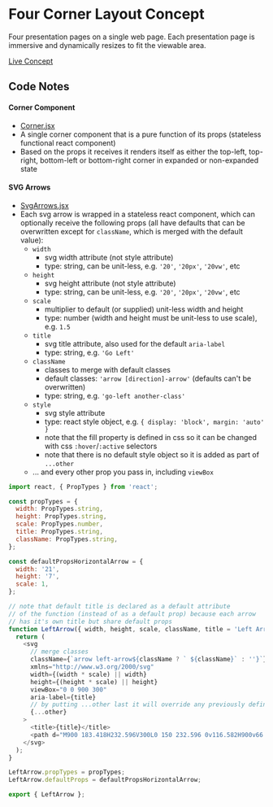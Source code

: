 # Four Corner Layout Concept

Four presentation pages on a single web page. Each presentation page is immersive and dynamically resizes to fit the viewable area.

[Live Concept](http://four-corner-layout.rafrex.com)

## Code Notes

#### Corner Component
- [Corner.jsx](https://github.com/rafrex/four-corner-layout/blob/gh-pages/components/Corner.jsx)
- A single corner component that is a pure function of its props (stateless functional react component)
- Based on the props it receives it renders itself as either the top-left, top-right, bottom-left or bottom-right corner in expanded or non-expanded state

#### SVG Arrows
- [SvgArrows.jsx](https://github.com/rafrex/four-corner-layout/blob/gh-pages/components/SvgArrows.jsx)
- Each svg arrow is wrapped in a stateless react component, which can optionally receive the following props (all have defaults that can be overwritten except for `className`, which is merged with the default value):
  - `width`
    - svg width attribute (not style attribute)
    - type: string, can be unit-less, e.g. `'20'`, `'20px'`, `'20vw'`, etc
  - `height`
    - svg height attribute (not style attribute)
    - type: string, can be unit-less, e.g. `'20'`, `'20px'`, `'20vw'`, etc
  - `scale`
    - multiplier to default (or supplied) unit-less width and height
    - type: number (width and height must be unit-less to use scale), e.g. `1.5`
  - `title`
    - svg title attribute, also used for the default `aria-label`
    - type: string, e.g. `'Go Left'`
  - `className`
    - classes to merge with default classes
    - default classes: `'arrow [direction]-arrow'` (defaults can't be overwritten)
    - type: string, e.g. `'go-left another-class'`
  - `style`
    - svg style attribute
    - type: react style object, e.g. `{ display: 'block', margin: 'auto' }`
    - note that the fill property is defined in css so it can be changed with css `:hover`/`:active` selectors
    - note that there is no default style object so it is added as part of `...other`
  - ... and every other prop you pass in, including `viewBox`

```javascript
import react, { PropTypes } from 'react';

const propTypes = {
  width: PropTypes.string,
  height: PropTypes.string,
  scale: PropTypes.number,
  title: PropTypes.string,
  className: PropTypes.string,
};

const defaultPropsHorizontalArrow = {
  width: '21',
  height: '7',
  scale: 1,
};

// note that default title is declared as a default attribute
// of the function (instead of as a default prop) because each arrow
// has it's own title but share default props
function LeftArrow({ width, height, scale, className, title = 'Left Arrow', ...other }) {
  return (
    <svg
      // merge classes
      className={`arrow left-arrow${className ? ` ${className}` : ''}`}
      xmlns="http://www.w3.org/2000/svg"
      width={(width * scale) || width}
      height={(height * scale) || height}
      viewBox="0 0 900 300"
      aria-label={title}
      // by putting ...other last it will override any previously defined attributes
      {...other}
    >
      <title>{title}</title>
      <path d="M900 183.418H232.596V300L0 150 232.596 0v116.582H900v66.836z" />
    </svg>
  );
}

LeftArrow.propTypes = propTypes;
LeftArrow.defaultProps = defaultPropsHorizontalArrow;

export { LeftArrow };
```
